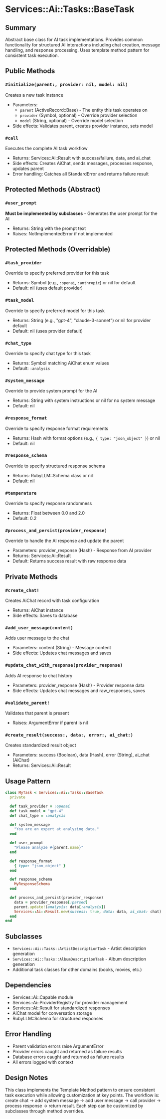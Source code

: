 # Services::Ai::Tasks::BaseTask

## Summary
Abstract base class for AI task implementations. Provides common functionality for structured AI interactions including chat creation, message handling, and response processing. Uses template method pattern for consistent task execution.

## Public Methods

### `#initialize(parent:, provider: nil, model: nil)`
Creates a new task instance
- Parameters:
  - `parent` (ActiveRecord::Base) - The entity this task operates on
  - `provider` (Symbol, optional) - Override provider selection
  - `model` (String, optional) - Override model selection
- Side effects: Validates parent, creates provider instance, sets model

### `#call`
Executes the complete AI task workflow
- Returns: Services::Ai::Result with success/failure, data, and ai_chat
- Side effects: Creates AiChat, sends messages, processes response, updates parent
- Error handling: Catches all StandardError and returns failure result

## Protected Methods (Abstract)

### `#user_prompt`
**Must be implemented by subclasses** - Generates the user prompt for the AI
- Returns: String with the prompt text
- Raises: NotImplementedError if not implemented

## Protected Methods (Overridable)

### `#task_provider`
Override to specify preferred provider for this task
- Returns: Symbol (e.g., `:openai`, `:anthropic`) or nil for default
- Default: nil (uses default provider)

### `#task_model`
Override to specify preferred model for this task
- Returns: String (e.g., "gpt-4", "claude-3-sonnet") or nil for provider default
- Default: nil (uses provider default)

### `#chat_type`
Override to specify chat type for this task
- Returns: Symbol matching AiChat enum values
- Default: `:analysis`

### `#system_message`
Override to provide system prompt for the AI
- Returns: String with system instructions or nil for no system message
- Default: nil

### `#response_format`
Override to specify response format requirements
- Returns: Hash with format options (e.g., `{ type: "json_object" }`) or nil
- Default: nil

### `#response_schema`
Override to specify structured response schema
- Returns: RubyLLM::Schema class or nil
- Default: nil

### `#temperature`
Override to specify response randomness
- Returns: Float between 0.0 and 2.0
- Default: 0.2

### `#process_and_persist(provider_response)`
Override to handle the AI response and update the parent
- Parameters: provider_response (Hash) - Response from AI provider
- Returns: Services::Ai::Result
- Default: Returns success result with raw response data

## Private Methods

### `#create_chat!`
Creates AiChat record with task configuration
- Returns: AiChat instance
- Side effects: Saves to database

### `#add_user_message(content)`
Adds user message to the chat
- Parameters: content (String) - Message content
- Side effects: Updates chat messages and saves

### `#update_chat_with_response(provider_response)`
Adds AI response to chat history
- Parameters: provider_response (Hash) - Provider response data
- Side effects: Updates chat messages and raw_responses, saves

### `#validate_parent!`
Validates that parent is present
- Raises: ArgumentError if parent is nil

### `#create_result(success:, data:, error:, ai_chat:)`
Creates standardized result object
- Parameters: success (Boolean), data (Hash), error (String), ai_chat (AiChat)
- Returns: Services::Ai::Result

## Usage Pattern
```ruby
class MyTask < Services::Ai::Tasks::BaseTask
  private

  def task_provider = :openai
  def task_model = "gpt-4"
  def chat_type = :analysis

  def system_message
    "You are an expert at analyzing data."
  end

  def user_prompt
    "Please analyze #{parent.name}"
  end

  def response_format
    { type: "json_object" }
  end

  def response_schema
    MyResponseSchema
  end

  def process_and_persist(provider_response)
    data = provider_response[:parsed]
    parent.update!(analysis: data[:analysis])
    Services::Ai::Result.new(success: true, data: data, ai_chat: chat)
  end
end
```

## Subclasses
- `Services::Ai::Tasks::ArtistDescriptionTask` - Artist description generation
- `Services::Ai::Tasks::AlbumDescriptionTask` - Album description generation
- Additional task classes for other domains (books, movies, etc.)

## Dependencies
- Services::Ai::Capable module
- Services::Ai::ProviderRegistry for provider management
- Services::Ai::Result for standardized responses
- AiChat model for conversation storage
- RubyLLM::Schema for structured responses

## Error Handling
- Parent validation errors raise ArgumentError
- Provider errors caught and returned as failure results
- Database errors caught and returned as failure results
- All errors logged with context

## Design Notes
This class implements the Template Method pattern to ensure consistent task execution while allowing customization at key points. The workflow is: create chat → add system message → add user message → call provider → process response → return result. Each step can be customized by subclasses through method overrides. 
